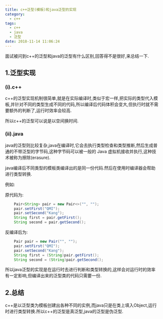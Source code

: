 ```yaml
---
title: c++泛型(模板)和java泛型的实现
category:
  - c++
tags:
  - c++
  - java
  - 泛型
date: 2018-11-14 11:06:24
---
```


面试被问到c++的泛型和java的泛型有什么区别,回答得不是很好,来总结一下.

<!-- more -->

## 1.泛型实现

### (i).c++

c++的泛型实现机制很简单,就是在实际编译时,类似于宏一样,把实际的类型代入模板,并针对不同的类型生成不同的代码,所以编译后代码体积会变大,但执行时就不需要额外的判断了,运行时效率会较高.

所以c++的泛型可以说是以空间换时间.

### (ii).java

java的泛型则比较复杂,java在编译时,它会去执行类型检查和类型推断,然后生成普通的不带泛型的字节码,这种字节码可以被一般的 Java 虚拟机接收并执行,这种技术被称为擦除(erasure).

java编译后不同类型的模板类编译出的是同一份代码.然后在使用时编译器会帮助进行类型转换.

例如:

原代码为:

```java
	Pair<String> pair = new Pair<>("", "");
    pair.setFirst("QMI");
    pair.setSecond("Kang");
    String first = pair.getFirst();
    String second = pair.getSecond();
```

反编译后为:

```java
	Pair pair = new Pair("", "");
    pair.setFirst("QMI");
    pair.setSecond("Kang");
    String first = (String)pair.getFirst();
    String second = (String)pair.getSecond();
```

所以java泛型的实现是在运行时去进行判断和类型转换的,这样会对运行时的效率有一定影响,但编译出来的泛型类的代码只需要一份.

## 2.总结

c++是以泛型类为模板创建出各种不同的实例,而java只是在类上填入Object,运行时进行类型转换.所以c++的泛型是真泛型,java的泛型是伪泛型.
